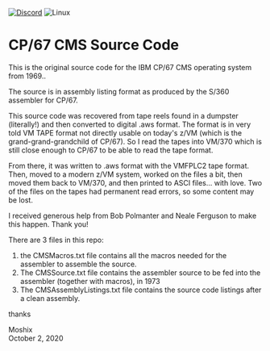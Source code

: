 [![Discord](https://img.shields.io/discord/423767742546575361.svg?label=&logo=discord&logoColor=ffffff&color=7389D8&labelColor=6A7EC2)](https://discord.gg/vpEv3HJ)
<img alt="Linux" src="https://img.shields.io/badge/Linux-FCC624?style=for-the-badge&logo=linux&logoColor=black">


CP/67 CMS Source Code
=====================

This is the original source code for the IBM CP/67 CMS operating system from 1969.. 

The source is in assembly listing format as produced by the S/360 assembler for CP/67. 

This source code was recovered from tape reels found in a dumpster (literally!) and then
converted to digital .aws format. The format is in very told VM TAPE format not directly
usable on today's z/VM (which is the grand-grand-grandchild of CP/67). So I read the tapes into
VM/370 which is still close enough to CP/67 to be able to read the tape format.

From there, it was written to .aws format with the VMFPLC2 tape format. Then, moved to 
a modern z/VM system, worked on the files a bit, then moved them back to VM/370, and then
printed to ASCI files... with love. Two of the files on the tapes had permanent read errors, so
some content may be lost. 
 
I received generous help from Bob Polmanter and Neale Ferguson to make this happen. Thank you!

There are 3 files in this repo: 

1. the CMSMacros.txt file contains all the macros needed for the assembler to assemble the source. 
2. The CMSSource.txt file contains the assembler source to be fed into the assembler (together with macros), in 1973
3. The CMSAssemblyListings.txt file contains the source code listings after a clean assembly. 

thanks

Moshix<br>
October 2, 2020

